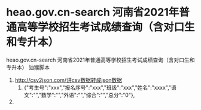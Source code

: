 # heao.gov.cn-search 河南省2021年普通高等学校招生考试成绩查询（含对口生和专升本）
heao.gov.cn-search 河南省2021年普通高等学校招生考试成绩查询（含对口生和专升本） 油猴脚本

1. http://csv2json.com/讲csv数据转成json数据
   1. {"考生号":"xxx","报名序号":"xxx","班级":"xxx","姓名":"xxxx","语文":"","数学":"","外语":"","综合":"","总分":"0"},
2. 
